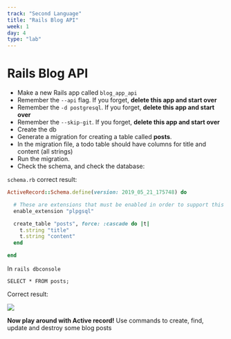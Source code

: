 ```yaml
---
track: "Second Language"
title: "Rails Blog API"
week: 1
day: 4
type: "lab"
---
```



# Rails Blog API

* Make a new Rails app called `blog_app_api`
* Remember the `--api` flag. If you forget, **delete this app and start over**
* Remember the `-d postgresql`. If you forget, **delete this app and start over**
* Remember the `--skip-git`. If you forget, **delete this app and start over**
* Create the db
* Generate a migration for creating a table called **posts**.
* In the migration file, a todo table should have columns for title and content (all strings)
* Run the migration.
* Check the schema, and check the database:

`schema.rb` correct result:

```rb
ActiveRecord::Schema.define(version: 2019_05_21_175748) do

  # These are extensions that must be enabled in order to support this database
  enable_extension "plpgsql"

  create_table "posts", force: :cascade do |t|
    t.string "title"
    t.string "content"
  end

end
```
In `rails dbconsole`

`SELECT * FROM posts;`

Correct result:

![](https://i.imgur.com/EohuWRb.png)

**Now play around with Active record!** Use commands to create, find, update and destroy some blog posts
